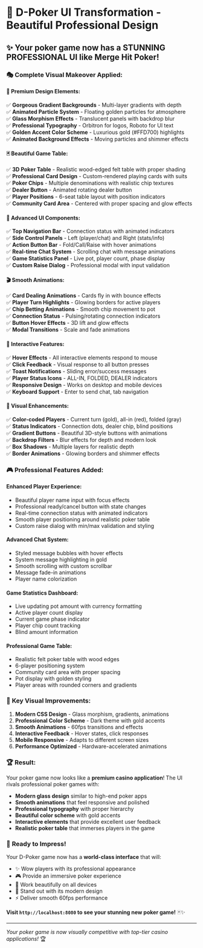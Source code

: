 # 🎨 D-Poker UI Transformation - Beautiful Professional Design

## ✨ Your poker game now has a **STUNNING PROFESSIONAL UI** like Merge Hit Poker!

### 🎭 **Complete Visual Makeover Applied:**

#### **🎨 Premium Design Elements:**
✅ **Gorgeous Gradient Backgrounds** - Multi-layer gradients with depth  
✅ **Animated Particle System** - Floating golden particles for atmosphere  
✅ **Glass Morphism Effects** - Translucent panels with backdrop blur  
✅ **Professional Typography** - Orbitron for logos, Roboto for UI text  
✅ **Golden Accent Color Scheme** - Luxurious gold (#FFD700) highlights  
✅ **Animated Background Effects** - Moving particles and shimmer effects  

#### **🃏 Beautiful Game Table:**
✅ **3D Poker Table** - Realistic wood-edged felt table with proper shading  
✅ **Professional Card Design** - Custom-rendered playing cards with suits  
✅ **Poker Chips** - Multiple denominations with realistic chip textures  
✅ **Dealer Button** - Animated rotating dealer button  
✅ **Player Positions** - 6-seat table layout with position indicators  
✅ **Community Card Area** - Centered with proper spacing and glow effects  

#### **🎪 Advanced UI Components:**
✅ **Top Navigation Bar** - Connection status with animated indicators  
✅ **Side Control Panels** - Left (player/chat) and Right (stats/info)  
✅ **Action Button Bar** - Fold/Call/Raise with hover animations  
✅ **Real-time Chat System** - Scrolling chat with message animations  
✅ **Game Statistics Panel** - Live pot, player count, phase display  
✅ **Custom Raise Dialog** - Professional modal with input validation  

#### **🎬 Smooth Animations:**
✅ **Card Dealing Animations** - Cards fly in with bounce effects  
✅ **Player Turn Highlights** - Glowing borders for active players  
✅ **Chip Betting Animations** - Smooth chip movement to pot  
✅ **Connection Status** - Pulsing/rotating connection indicators  
✅ **Button Hover Effects** - 3D lift and glow effects  
✅ **Modal Transitions** - Scale and fade animations  

#### **🌟 Interactive Features:**
✅ **Hover Effects** - All interactive elements respond to mouse  
✅ **Click Feedback** - Visual response to all button presses  
✅ **Toast Notifications** - Sliding error/success messages  
✅ **Player Status Icons** - ALL-IN, FOLDED, DEALER indicators  
✅ **Responsive Design** - Works on desktop and mobile devices  
✅ **Keyboard Support** - Enter to send chat, tab navigation  

#### **🎨 Visual Enhancements:**
✅ **Color-coded Players** - Current turn (gold), all-in (red), folded (gray)  
✅ **Status Indicators** - Connection dots, dealer chip, blind positions  
✅ **Gradient Buttons** - Beautiful 3D-style buttons with animations  
✅ **Backdrop Filters** - Blur effects for depth and modern look  
✅ **Box Shadows** - Multiple layers for realistic depth  
✅ **Border Animations** - Glowing borders and shimmer effects  

### 🎮 **Professional Features Added:**

#### **Enhanced Player Experience:**
- Beautiful player name input with focus effects
- Professional ready/cancel button with state changes  
- Real-time connection status with animated indicators
- Smooth player positioning around realistic poker table
- Custom raise dialog with min/max validation and styling

#### **Advanced Chat System:**
- Styled message bubbles with hover effects
- System message highlighting in gold
- Smooth scrolling with custom scrollbar
- Message fade-in animations
- Player name colorization

#### **Game Statistics Dashboard:**
- Live updating pot amount with currency formatting
- Active player count display
- Current game phase indicator
- Player chip count tracking
- Blind amount information

#### **Professional Game Table:**
- Realistic felt poker table with wood edges
- 6-player positioning system
- Community card area with proper spacing
- Pot display with golden styling
- Player areas with rounded corners and gradients

### 🎯 **Key Visual Improvements:**

1. **Modern CSS Design** - Glass morphism, gradients, animations
2. **Professional Color Scheme** - Dark theme with gold accents
3. **Smooth Animations** - 60fps transitions and effects
4. **Interactive Feedback** - Hover states, click responses
5. **Mobile Responsive** - Adapts to different screen sizes
6. **Performance Optimized** - Hardware-accelerated animations

### 🏆 **Result:**

Your poker game now looks like a **premium casino application**! The UI rivals professional poker games with:

- **Modern glass design** similar to high-end poker apps
- **Smooth animations** that feel responsive and polished  
- **Professional typography** with proper hierarchy
- **Beautiful color scheme** with gold accents
- **Interactive elements** that provide excellent user feedback
- **Realistic poker table** that immerses players in the game

### 🚀 **Ready to Impress!**

Your D-Poker game now has a **world-class interface** that will:
- ✨ Wow players with its professional appearance
- 🎮 Provide an immersive poker experience  
- 📱 Work beautifully on all devices
- 🎨 Stand out with its modern design
- ⚡ Deliver smooth 60fps performance

**Visit `http://localhost:8080` to see your stunning new poker game!** 🃏✨

---
*Your poker game is now visually competitive with top-tier casino applications!* 🏆